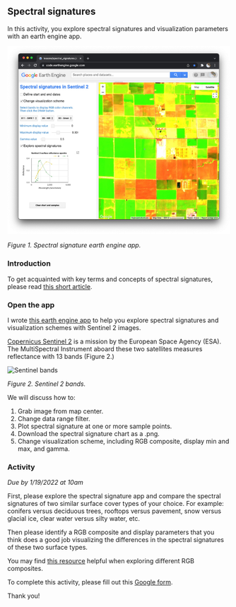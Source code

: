 ## Spectral signatures  

In this activity, you explore spectral signatures and visualization parameters with an earth engine app.  

![Spectral signature app](images/spectral_signatures.jpg)

_Figure 1. Spectral signature earth engine app._

### Introduction    

To get acquainted with key terms and concepts of spectral signatures, please read [this short article](https://www.esa.int/SPECIALS/Eduspace_EN/SEMPNQ3Z2OF_0.html).  


### Open the app  

I wrote [this earth engine app](https://jhowarth.users.earthengine.app/view/spectral-signatures) to help you explore spectral signatures and visualization schemes with Sentinel 2 images.

[Copernicus Sentinel 2](https://sentinel.esa.int/web/sentinel/missions/sentinel-2) is a mission by the European Space Agency (ESA). The MultiSpectral Instrument aboard these two satellites measures reflectance with 13 bands (Figure 2.)  

![Sentinel bands](https://d9-wret.s3.us-west-2.amazonaws.com/assets/palladium/production/s3fs-public/thumbnails/image/dmidS2LS7Comparison.png)  

_Figure 2. Sentinel 2 bands._

We will discuss how to:  

1. Grab image from map center.    
2. Change data range filter.     
3. Plot spectral signature at one or more sample points.  
4. Download the spectral signature chart as a .png.       
5. Change visualization scheme, including RGB composite, display min and max, and gamma.  

### Activity  

_Due by 1/19/2022 at 10am_

First, please explore the spectral signature app and compare the spectral signatures of two similar surface cover types of your choice. For example: conifers versus deciduous trees, rooftops versus pavement, snow versus glacial ice, clear water versus silty water, etc.  

Then please identify a RGB composite and display parameters that you think does a good job visualizing the differences in the spectral signatures of these two surface types.  

You may find [this resource](https://custom-scripts.sentinel-hub.com/custom-scripts/sentinel-2/composites/) helpful when exploring different RGB composites.  

To complete this activity, please fill out this [Google form](https://docs.google.com/forms/d/e/1FAIpQLSdz4EiYOFRrXnGq62APL66N8DWUojk2NjkkPxQZAXfOPB7s9Q/viewform?usp=sf_link).  

Thank you!    
